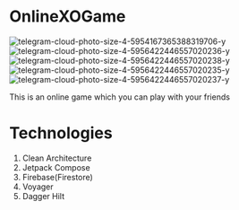 # OnlineXOGame

![telegram-cloud-photo-size-4-5954167365388319706-y](https://github.com/JaxongirIsmoilov/OnlineXOGame/assets/44000309/d29bb0e0-297d-45a0-89b5-ceb69ea0900a)
![telegram-cloud-photo-size-4-5956422446557020236-y](https://github.com/JaxongirIsmoilov/OnlineXOGame/assets/44000309/98175399-ad84-41cf-9bab-e581baa2c007)
![telegram-cloud-photo-size-4-5956422446557020238-y](https://github.com/JaxongirIsmoilov/OnlineXOGame/assets/44000309/7d4af2b2-48d0-4ddc-8c86-ab2f0ee7d571)
![telegram-cloud-photo-size-4-5956422446557020235-y](https://github.com/JaxongirIsmoilov/OnlineXOGame/assets/44000309/0d33438a-b723-49e4-88e4-13ed19a0f4b8)
![telegram-cloud-photo-size-4-5956422446557020237-y](https://github.com/JaxongirIsmoilov/OnlineXOGame/assets/44000309/b0016890-b886-44c6-9cea-0eef17008db3)

This is an online game which you can play with your friends
# Technologies
1. Clean Architecture
2. Jetpack Compose
3. Firebase(Firestore)
4. Voyager
5. Dagger Hilt
